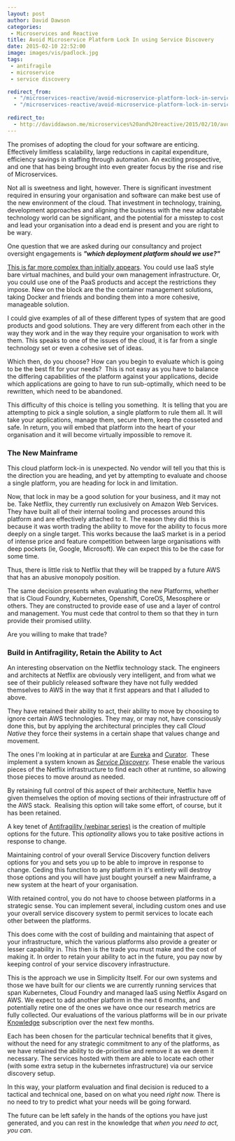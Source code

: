 ```yaml
---
layout: post
author: David Dawson
categories:
 - Microservices and Reactive
title: Avoid Microservice Platform Lock In using Service Discovery
date: 2015-02-10 22:52:00
image: images/vis/padlock.jpg
tags:
 - antifragile
 - microservice
 - service discovery

redirect_from: 
  - "/microservices-reactive/avoid-microservice-platform-lock-in-service-discovery.html"
  - "/microservices-reactive/avoid-microservice-platform-lock-in-service-discovery/index.html"
  
redirect_to:
  - http://daviddawson.me/microservices%20and%20reactive/2015/02/10/avoid-microservice-platform-lock-in-service-discovery.html
---
```

The promises of adopting the cloud for your software are enticing. Effectively limitless scalability, large reductions in capital expenditure, efficiency savings in staffing through automation. An exciting prospective, and one that has being brought into even greater focus by the rise and rise of Microservices.

Not all is sweetness and light, however. There is significant investment required in ensuring your organisation and software can make best use of the new environment of the cloud. That investment in technology, training, development approaches and aligning the business with the new adaptable technology world can be significant, and the potential for a misstep to cost and lead your organisation into a dead end is present and you are right to be wary.

One question that we are asked during our consultancy and project oversight engagements is <em><strong>"which deployment platform should we use?"</strong></em>

<a title="Microservice Deployment Overview" href="/learning/getting-started-microservices/microservice-deployment-overview/">This is far more complex than initially appears</a>. You could use IaaS style bare virtual machines, and build your own management infrastructure. Or, you could use one of the PaaS products and accept the restrictions they impose. New on the block are the the container management solutions, taking Docker and friends and bonding them into a more cohesive, manageable solution.

I could give examples of all of these different types of system that are good products and good solutions. They are very different from each other in the way they work and in the way they require your organisation to work with them. This speaks to one of the issues of the cloud, it is far from a single technology set or even a cohesive set of ideas.

Which then, do you choose? How can you begin to evaluate which is going to be the best fit for your needs?  This is not easy as you have to balance the differing capabilities of the platform against your applications, decide which applications are going to have to run sub-optimally, which need to be rewritten, which need to be abandoned.

This difficulty of this choice is telling you something.  It is telling that you are attempting to pick a single solution, a single platform to rule them all. It will take your applications, manage them, secure them, keep the cosseted and safe. In return, you will embed that platform into the heart of your organisation and it will become virtually impossible to remove it.
<h3>The New Mainframe</h3>
This cloud platform lock-in is unexpected. No vendor will tell you that this is the direction you are heading, and yet by attempting to evaluate and choose a single platform, you are heading for lock in and limitation.

Now, that lock in may be a good solution for your business, and it may not be. Take Netflix, they currently run exclusively on Amazon Web Services. They have built all of their internal tooling and processes around this platform and are effectively attached to it. The reason they did this is because it was worth trading the ability to move for the ability to focus more deeply on a single target. This works because the IaaS market is in a period of intense price and feature competition between large organisations with deep pockets (ie, Google, Microsoft). We can expect this to be the case for some time.

Thus, there is little risk to Netflix that they will be trapped by a future AWS that has an abusive monopoly position.

The same decision presents when evaluating the new Platforms, whether that is Cloud Foundry, Kubernetes, Openshift, CoreOS, Mesosphere or others. They are constructed to provide ease of use and a layer of control and management. You must cede that control to them so that they in turn provide their promised utility.

Are you willing to make that trade?
<h3>Build in Antifragility, Retain the Ability to Act</h3>
An interesting observation on the Netflix technology stack. The engineers and architects at Netflix are obviously very intelligent, and from what we see of their publicly released software they have not fully wedded themselves to AWS in the way that it first appears and that I alluded to above.

They have retained their ability to act, their ability to move by choosing to ignore certain AWS technologies. They may, or may not, have consciously done this, but by applying the architectural principles they call <em>Cloud Native</em> they force their systems in a certain shape that values change and movement.

The ones I'm looking at in particular at are <a title="Service Discovery Overview" href="/learning/getting-started-microservices/service-discovery-overview/#eureka" target="_blank">Eureka</a> and <a href="/learning/getting-started-microservices/service-discovery-overview/#zookeeper" target="_blank">Curator</a>.  These implement a system known as <em><a title="Service Discovery Overview" href="/learning/getting-started-microservices/service-discovery-overview/" target="_blank">Service Discovery</a>. </em>These enable the various pieces of the Netflix infrastructure to find each other at runtime, so allowing those pieces to move around as needed.

By retaining full control of this aspect of their architecture, Netflix have given themselves the option of moving sections of their infrastructure off of the AWS stack.  Realising this option will take some effort, of course, but it has been retained.

A key tenet of <a title="Antifragility Webinars: Practice Beyond the Rhetoric!" href="/antifragile/webinars/" target="_blank">Antifragility (webinar series)</a> is the creation of multiple options for the future. This <em>optionality</em> allows you to take positive actions in response to change.

Maintaining control of your overall Service Discovery function delivers options for you and sets you up to be able to improve in response to change. Ceding this function to any platform in it's entirety will destroy those options and you will have just bought yourself a new Mainframe, a new system at the heart of your organisation.

With retained control, you do not have to choose between platforms in a strategic sense. You can implement several, including custom ones and use your overall service discovery system to permit services to locate each other between the platforms.

This does come with the cost of building and maintaining that aspect of your infrastructure, which the various platforms also provide a greater or lesser capability in. This then is the trade you must make and the cost of making it. In order to retain your ability to act in the future, you pay now by keeping control of your service discovery infrastructure.

This is the approach we use in Simplicity Itself. For our own systems and those we have built for our clients we are currently running services that span Kubernetes, Cloud Foundry and managed IaaS using Netflix Asgard on AWS. We expect to add another platform in the next 6 months, and potentially retire one of the ones we have once our research metrics are fully collected. Our evaluations of the various platforms will be in our private <a title="Expert Learning: The Knowledge" href="/learning/the-knowledge/" target="_blank">Knowledge</a> subscription over the next few months.

Each has been chosen for the particular technical benefits that it gives, without the need for any strategic commitment to any of the platforms, as we have retained the ability to de-prioritise and remove it as we deem it necessary. The services hosted with them are able to locate each other (with some extra setup in the kubernetes infrastructure) via our service discovery setup.

In this way, your platform evaluation and final decision is reduced to a tactical and technical one, based on on what you need <em>right now. </em>There is no need to try to predict what your needs will be going forward.

The future can be left safely in the hands of the options you have just generated, and you can rest in the knowledge that <em>when you need to act, you can</em>.